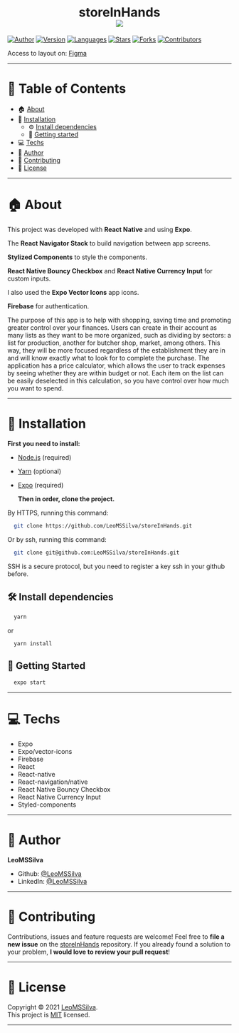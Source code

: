 <h1 align="center">storeInHands
	<br/>
	<img src="./storeInHands.gif">
	<br/>
</h1>

[![Author](https://img.shields.io/badge/author-LeoMSSilva-blue?style=flat-square)](https://github.com/LeoMSSilva)
[![Version](https://img.shields.io/badge/version-1.0.0-blue.svg?cacheSeconds=2592000)](https://github.com/LeoMSSilva)
[![Languages](https://img.shields.io/github/languages/count/LeoMSSilva/storeInHands?color=blue&style=flat-square)](#)
[![Stars](https://img.shields.io/github/stars/LeoMSSilva/storeInHands?color=blue&style=flat-square)](https://github.com/LeoMSSilva/storeInHands/stargazers)
[![Forks](https://img.shields.io/github/forks/LeoMSSilva/storeInHands?color=blue&style=flat-square)](https://github.com/LeoMSSilva/storeInHands/network/members)
[![Contributors](https://img.shields.io/github/contributors/LeoMSSilva/storeInHands?color=blue&style=flat-square)](https://github.com/LeoMSSilva/storeInHands/graphs/contributors)

Access to layout on: [Figma](https://www.figma.com/file/hredFAOIsOIG230izOVNm8) 

---

# :pushpin: Table of Contents

- :house: [About](#house-about)
- :dart: [Installation](#dart-installation)
  - :gear: [Install dependencies](#hammer_and_wrench-install-dependencies)
  - :rocket: [Getting started](#rocket-getting-started)
- :computer: [Techs](#computer-techs)
- :bust_in_silhouette: [Author](#bust_in_silhouette-author)
- :handshake: [Contributing](#handshake-contributing)
- :scroll: [License](#scroll-license)

---

# :house: About

This project was developed with **React Native** and using **Expo**.

The **React Navigator Stack** to build navigation between app screens.

**Stylized Components** to style the components.

**React Native Bouncy Checkbox** and **React Native Currency Input** for custom inputs.

I also used the **Expo Vector Icons** app icons.

**Firebase** for authentication.

The purpose of this app is to help with shopping, saving time and promoting greater control over your finances.
Users can create in their account as many lists as they want to be more organized, such as dividing by sectors: a list for production, another for butcher shop, market, among others. This way, they will be more focused regardless of the establishment they are in and will know exactly what to look for to complete the purchase. The application has a price calculator, which allows the user to track expenses by seeing whether they are within budget or not. Each item on the list can be easily deselected in this calculation, so you have control over how much you want to spend.


---

# :dart: Installation

**First you need to install:**

- [Node.js](https://pt-br.nodejs.org/) (required)
- [Yarn](https://yarnpkg.com/) (optional)
- [Expo](https://expo.io/) (required)

  **Then in order, clone the project.**

By HTTPS, running this command:

```bash
  git clone https://github.com/LeoMSSilva/storeInHands.git
```

Or by ssh, running this command:

```bash
  git clone git@github.com:LeoMSSilva/storeInHands.git
```

SSH is a secure protocol, but you need to register a key ssh in your github before.

## :hammer_and_wrench: Install dependencies

```bash
  yarn
```

or

```bash
  yarn install
```

## :rocket: Getting Started

```bash
  expo start
```

---

# :computer: Techs

- Expo
- Expo/vector-icons
- Firebase
- React
- React-native
- React-navigation/native
- React Native Bouncy Checkbox
- React Native Currency Input
- Styled-components
---

# :bust_in_silhouette: Author

**LeoMSSilva**

- Github: [@LeoMSSilva](https://github.com/LeoMSSilva)
- LinkedIn: [@LeoMSSilva](https://linkedin.com/in/LeoMSSilva)

---

# :handshake: Contributing

Contributions, issues and feature requests are welcome! Feel free to **file a new issue** on the [storeInHands](https://github.com/LeoMSSilva/storeInHands/issues) repository. If you already found a solution to your problem, **I would love to review your pull request**!

---

# :scroll: License

Copyright :copyright: 2021 [LeoMSSilva](https://github.com/LeoMSSilva).
<br/>
This project is [MIT](https://github.com/LeoMSSilva/storeInHands/blob/main/LICENSE) licensed.

---
